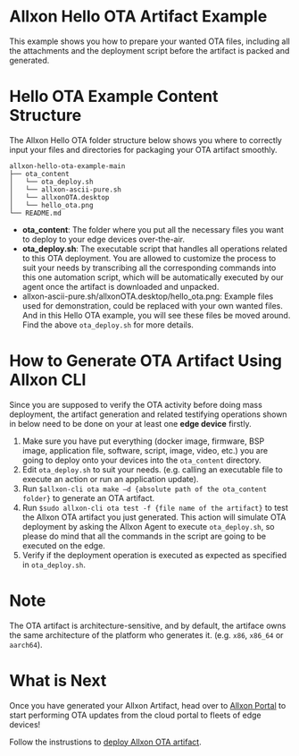 # Allxon Hello OTA Artifact Example
This example shows you how to prepare your wanted OTA files, including all the attachments and the deployment script before the artifact is packed and generated. 

# Hello OTA Example Content Structure
The Allxon Hello OTA folder structure below shows you where to correctly input your files and directories for packaging your OTA artifact smoothly. 
```
allxon-hello-ota-example-main
├── ota_content
│   └── ota_deploy.sh
│   └── allxon-ascii-pure.sh
│   └── allxonOTA.desktop
│   └── hello_ota.png
└── README.md
```
- **ota_content**:  The folder where you put all the necessary files you want to deploy to your edge devices over-the-air.
- **ota_deploy.sh**: The executable script that handles all operations related to this OTA deployment. You are allowed to customize the process to suit your needs by transcribing all the corresponding commands into this one automation script, which will be automatically executed by our agent once the artifact is downloaded and unpacked.
- allxon-ascii-pure.sh/allxonOTA.desktop/hello_ota.png: Example files used for demonstration, could be replaced with your own wanted files. And in this Hello OTA example, you will see these files be moved around. Find the above `ota_deploy.sh` for more details.



# How to Generate OTA Artifact Using Allxon CLI 
Since you are supposed to verify the OTA activity before doing mass deployment, the artifact generation and related testifying operations shown in below need to be done on your at least one **edge device** firstly. 

1. Make sure you have put everything (docker image, firmware, BSP image, application file, software, script, image, video, etc.) you are going to deploy onto your devices into the `ota_content` directory. 
2. Edit `ota_deploy.sh` to suit your needs. (e.g. calling an executable file to execute an action or run an application update).
3. Run `$allxon-cli ota make –d {absolute path of the ota_content folder}` to generate an OTA artifact. 
4. Run `$sudo allxon-cli ota test -f {file name of the artifact}` to test the Allxon OTA artifact you just generated. This action will simulate OTA deployment by asking the Allxon Agent to execute `ota_deploy.sh`, so please do mind that all the commands in the script are going to be executed on the edge. 
5. Verify if the deployment operation is executed as expected as specified in `ota_deploy.sh`.

# Note
The OTA artifact is architecture-sensitive, and by default, the artiface owns the same architecture of the platform who generates it. (e.g. `x86`, `x86_64` or `aarch64`).

   
   
# What is Next
Once you have generated your Allxon Artifact, head over to [Allxon Portal](https://dms.allxon.com/) to start performing OTA updates from the cloud portal to fleets of edge devices! 

Follow the instrustions to [deploy Allxon OTA artifact](https://www.allxon.com/knowledge/deploy-ota-artifact).
